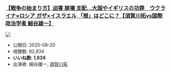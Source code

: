 ### [【戦争の始まり方】迫害 崩壊 支配…大国やイギリスの功罪　ウクライナ×ロシア ガザ×イスラエル 「根」はどこに？【須賀川拓vs国際政治学者 細谷雄一】](https://www.youtube.com/watch?v=M3IxOP973iU)
[![](https://img.youtube.com/vi/M3IxOP973iU/sddefault.jpg)](https://www.youtube.com/watch?v=M3IxOP973iU)
-   公開日: 2025-08-20
-   視聴数: 82,834
-   **いいね数: 1,624**
-   出演者: 細谷雄一, [須賀川拓](/rehacq_fan/people/須賀川拓 "wikilink")
